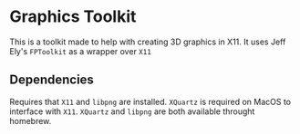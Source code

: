 # Graphics Toolkit

This is a toolkit made to help with creating 3D graphics in X11. It uses Jeff Ely's `FPToolkit` as a wrapper over `X11`

## Dependencies

Requires that `X11` and `libpng` are installed. `XQuartz` is required on MacOS to interface with `X11`. `XQuartz` and `libpng` are both available throught homebrew.